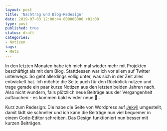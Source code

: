 ```yaml
---
layout: post
title: 'Nachtrag und Blog-Redesign'
date: 2019-07-03 12:00:44.000000000 +01:00
type: post
published: true
status: draft
categories:
- Notizen
tags:
- Meta
---
```


In den letzten Monaten habe ich mich mal wieder mehr mit Projekten beschäftigt als mit dem Blog. Stattdessen war ich vor allem auf Twitter unterwegs. So geht allerdings völlig unter, was sich in der Zeit alles entwickelt hat. Ich möchte die Seite auch für den Rückblick nutzen und trage gerade ein paar kurze Notizen aus den letzten beiden Jahren nach. Also nicht wundern, falls plötzlich neue Beiträge aus der Vergangenheit auftauchen - es kommen bald wieder neue 🙂 .

Kurz zum Redesign: Die habe die Seite von Wordpress auf [Jekyll](https://jekyllrb.com/) umgestellt, damit lädt sie schneller und ich kann die Beiträge nun viel bequemer in einem Code-Editor schreiben. Das Design funktioniert nun besser mit kurzen Beiträgen.
